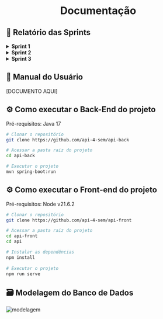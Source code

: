 <h1 align="center"> Documentação </h1>

## :page_facing_up: Relatório das Sprints

<details>  
<summary><b> Sprint 1 </b></summary>
<br>
 
## :dart: Objetivo da Sprint

Desenvolver as funcionalidades essenciais para o acompanhamento do progresso dos parceiros, incluindo a criação de um menu de navegação, a visualização de informações sobre parceiros em um grid, o roteamento para um dashboard de acompanhamento de progresso e a implementação de um modal para visualização detalhada do progresso por trilha, além de conseguir visualizar as habilidades que não foram adquiridas ainda pelo parceiro.

## :pencil: User Stories (Detalhadas)

### :rocket: Desenvolvimento da Tela de Acompanhamento de Informações sobre Progresso de Parceiros

![acompanhamento-de-parceiros](https://github.com/api-4-sem/api/assets/111617208/33c5dbad-f06b-4710-a8ee-50ffe2469b05)

### :white_check_mark: Critérios de Aceitação:
### - Implementação do Menu de Navegação:
- Deve ser desenvolvido um menu de navegação intuitivo no sistema, com o objetivo de facilitar a transição fluida entre diferentes telas e funcionalidades disponíveis, promovendo uma experiência de usuário mais eficiente e amigável.
### - Visualização de Informações dos Parceiros em um Grid:
- A tela de acompanhamento das informações sobre os parceiros deve apresentar um grid organizado de maneira clara e concisa, exibindo detalhes relevantes sobre cada parceiro, tais como nome e progresso. Essa visualização estruturada permitirá uma análise rápida e abrangente dos dados.
### - Roteamento para o Dashboard de Acompanhamento de Progresso:
- Será estabelecido um sistema de roteamento que possibilitará aos usuários acessarem de forma direta e intuitiva um dashboard detalhado para acompanhar o progresso dos parceiros. Neste dashboard, serão apresentadas informações detalhadas sobre o progresso individual de cada parceiro, incluindo suas habilidades adquiridas.
### - Implementação de Modal para Acompanhamento de Progresso:
- Será desenvolvido um modal dedicado ao acompanhamento do progresso dos parceiros, fornecendo uma interface interativa para visualizar informações cruciais, como o nome da trilha e o progresso atual em cada uma delas. Esse modal oferecerá uma experiência de acompanhamento mais detalhada e personalizada.
### - Adição de Filtros para Busca Específica de Parceiros:
- A tela de acompanhamento das informações sobre os parceiros será aprimorada com a inclusão de filtros que permitirão aos usuários realizar buscas específicas por determinados parceiros. Esses filtros proporcionarão uma maneira eficaz de localizar e analisar dados relevantes, tornando a navegação mais ágil e eficiente.

### :rocket: Desenvolvimento do Dashboard para Visualização do Progresso dos Colaboradores

![visualizacao-de-dados](https://github.com/api-4-sem/api/assets/111617208/577c642b-c645-41bb-a261-49be71e39dff)

### :white_check_mark: Critérios de Aceitação:
### - Criação do Dashboard:
- Deve ser concebido um dashboard intuitivo que possibilite a visualização clara e compreensível do progresso dos colaboradores em suas trilhas.
### - Implementação de Filtro para Visualização de Múltiplos Parceiros:
- O dashboard deverá conter um filtro que permita a visualização simultânea da situação de mais de um parceiro, facilitando a comparação e análise dos dados.
### - Facilidade de Localização do Dashboard:
- Deverá ser assegurada uma localização fácil e evidente do dashboard dentro do sistema, garantindo que os usuários possam acessá-lo rapidamente quando necessário.

### :rocket: Implementação de Filtros e Ordenação de Dados no Sistema

### :white_check_mark: Critérios de Aceitação:
### - Desenvolvimento de Funcionalidades de Filtros e Ordenação:
- Será adicionada ao sistema a funcionalidade de filtros, permitindo a ordenação dos dados de acordo com diferentes critérios, o que facilitará a análise e visualização das informações.
### - Visualização Clara e Organizada dos Dados Ordenados:
- Junto com os filtros, será implementada uma interface que garanta a visualização clara e organizada dos dados ordenados, assegurando uma análise eficiente das informações.

### :rocket: Implementação de Mecanismo de Email para Feedback e Acompanhamento de Trilhas

### :white_check_mark: Critérios de Aceitação:
### - Desenvolvimento do Mecanismo de Email para Coleta de Feedback:
- Será implementado um mecanismo de envio de email para coletar feedback dos parceiros sobre as trilhas e seu progresso.
### - Acompanhamento de Trilhas e Verificação de Necessidades:
- Será desenvolvido um sistema para acompanhar as trilhas e verificar as necessidades dos parceiros com base no progresso alcançado.
### - Validação das Trilhas Concluídas:
- Serão realizadas validações para verificar a validade das trilhas já concluídas e determinar se há necessidade de renovação, com a disponibilização de um painel com visualização de informações relevantes sobre esse processo.

### :rocket: Desenvolvimento da Visualização de Lacunas de Habilidades

![lacunas-de-habilidades](https://github.com/api-4-sem/api/assets/111617208/ad4c25ca-dcb2-4db2-9209-7096aa40808d)

### :white_check_mark: Critérios de Aceitação:
### - Criação da Visualização de Lacunas de Habilidades:
- Será desenvolvida uma visualização que permita medir as habilidades não adquiridas pelos usuários, destacando as lacunas existentes.
### - Implementação de Tabela para Concentração de Informações:
- Para concentrar as informações sobre as lacunas de habilidades, será criada uma tabela com legendas para acompanhar o progresso dos usuários.
### - Exibição de Informações Relevantes:
- As informações exibidas devem incluir o progresso do usuário e a trilha correspondente, permitindo identificar as faltas de habilidades com base nessas informações.

## :chart_with_upwards_trend: Burndown
![burndown-sprint1](https://github.com/api-4-sem/api/assets/111617208/0d40ceed-05de-46b9-b493-aebfcb4cc622)

</details>

<details>  
<summary><b> Sprint 2 </b></summary>
<br>

## :dart: Objetivo da Sprint

Desenvolver funcionalidades essenciais visando aprimorar o sistema, abrangendo desde o cadastro de novos parceiros até a extração de relatórios, implementação de formulários de avaliação de parceiros e a gestão completa das configurações de notificações.

## :pencil: User Stories (Detalhadas)

### :rocket: Desenvolvimento da Funcionalidade de Cadastro de Novos Parceiros

![cadastro](https://github.com/api-4-sem/api/assets/111617208/c0b0a160-3596-4155-b8ba-b80c3cf6c31d)

### :white_check_mark: Critérios de Aceitação:
### - Criação de Seção no Menu de Navegação:
- Deve ser criada uma nova seção no menu de navegação do sistema dedicada ao cadastro de novos parceiros, proporcionando aos usuários um acesso direto e fácil à tela de cadastro.
### - Visualização de Dados em Formato de Grid:
- Os parceiros cadastrados devem ser apresentados em um formato de grid que permita uma visualização organizada e rápida, possibilitando aos usuários identificar e analisar os dados de maneira eficiente.
### - Opção de Inativar Parceiros Concluídos:
- Será implementada uma funcionalidade que permita aos usuários inativarem parceiros que tenham concluído sua trilha, garantindo que a lista de parceiros permaneça atualizada e organizada.
### - Funcionalidade Extra: Visualização de Parceiros Matriculados em Trilhas Ativas:
- Além disso, será desenvolvida uma funcionalidade adicional para visualizar em quais trilhas os parceiros estão matriculados, destacando suas trilhas ativas e fornecendo uma visão abrangente do seu progresso.

### :rocket: Implementação da Funcionalidade de Extração de Relatórios

### :white_check_mark: Critérios de Aceitação:
### - Adição de Tela para Extração de Relatórios:
- Será incluída uma nova tela onde os usuários poderão extrair relatórios abrangentes sobre trilhas, parceiros-colaboradores, expertise e outras informações relevantes.
### - Filtragem de Informações para Evitar Dados Incorretos:
- As informações serão filtradas adequadamente para garantir que os relatórios gerados sejam precisos e consistentes, evitando dados inconsistentes ou incorretos.
### - Integração de Dados Respeitando Regras de Negócio:
- A integração dos dados no relatório será feita de acordo com as regras de negócio do sistema, garantindo a consistência e a integridade dos dados importados.

### :rocket: Desenvolvimento do Formulário de Avaliação de Parceiros

![avaliacao](https://github.com/api-4-sem/api/assets/111617208/1093eeb4-bd80-4688-ac0a-7a11f4f6b6bd)

### :white_check_mark: Critérios de Aceitação:
### - Adição de Seção no Menu de Roteamento:
- Deve ser criada uma nova seção no menu de roteamento para acessar a tela do formulário de avaliação de parceiros, garantindo uma navegação fluida e intuitiva para os usuários.
### - Visualização em Grid dos Feedbacks Recebidos:
- Será implementado um grid para visualizar os feedbacks recebidos dos parceiros, permitindo uma análise detalhada das avaliações e fornecendo insights valiosos para o aprimoramento contínuo.
### - Estabelecimento de Critérios de Pontuação:
- Com base nos feedbacks recebidos, serão estabelecidos critérios de pontuação variando de 0 a 10, possibilitando a definição de métricas claras para avaliar o desempenho dos parceiros.

### :rocket: Desenvolvimento da Funcionalidade de Gestão de Configurações de Notificações

![notificacao](https://github.com/api-4-sem/api/assets/111617208/d3b8389f-43e2-4307-950e-8916d7176390)

### :white_check_mark: Critérios de Aceitação:
### - Adição de Tela para Gestão de Configurações de Notificações:
- Será adicionada uma nova tela onde os usuários poderão configurar a frequência e os tipos de alertas que desejam receber, proporcionando uma experiência personalizada.
### - Utilização de Grid para Configuração:
- Um grid será implementado para configurar a frequência dos alertas e os tipos de notificações desejadas, garantindo uma gestão eficiente e organizada das configurações de notificação.

## :chart_with_upwards_trend: Burndown
![burndown-sprint2](https://github.com/api-4-sem/api/assets/111617208/7af343dc-9a79-4db7-95ae-9822f3a6604f)

</details>

<details>  
<summary><b> Sprint 3 </b></summary>
<br>

[RELATÓRIO AQUI]

</details>

## :open_book: Manual do Usuário
[DOCUMENTO AQUI]

## :gear: Como executar o Back-End do projeto

Pré-requisitos: Java 17

```bash
# Clonar o repositório
git clone https://github.com/api-4-sem/api-back

# Acessar a pasta raiz do projeto
cd api-back

# Executar o projeto
mvn spring-boot:run
```

## :gear: Como executar o Front-end do projeto

Pré-requisitos: Node v21.6.2

```bash
# Clonar o repositório
git clone https://github.com/api-4-sem/api-front

# Acessar a pasta raiz do projeto
cd api-front
cd api

# Instalar as dependências
npm install
 
# Executar o projeto
npm run serve
```

## :card_file_box: Modelagem do Banco de Dados
![modelagem](https://github.com/api-4-sem/api/assets/111617208/fcf9de96-bcfe-4be8-bbc3-a2775e235645)

